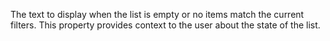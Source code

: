 The text to display when the list is empty or no items match the current filters. This property provides context to the user about the state of the list.
